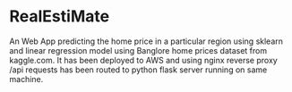 # RealEstiMate
An Web App predicting the home price in a particular region using sklearn and linear regression model using Banglore home prices dataset from kaggle.com. It has been deployed to AWS and using nginx reverse proxy /api requests has been routed to python flask server running on same machine.
